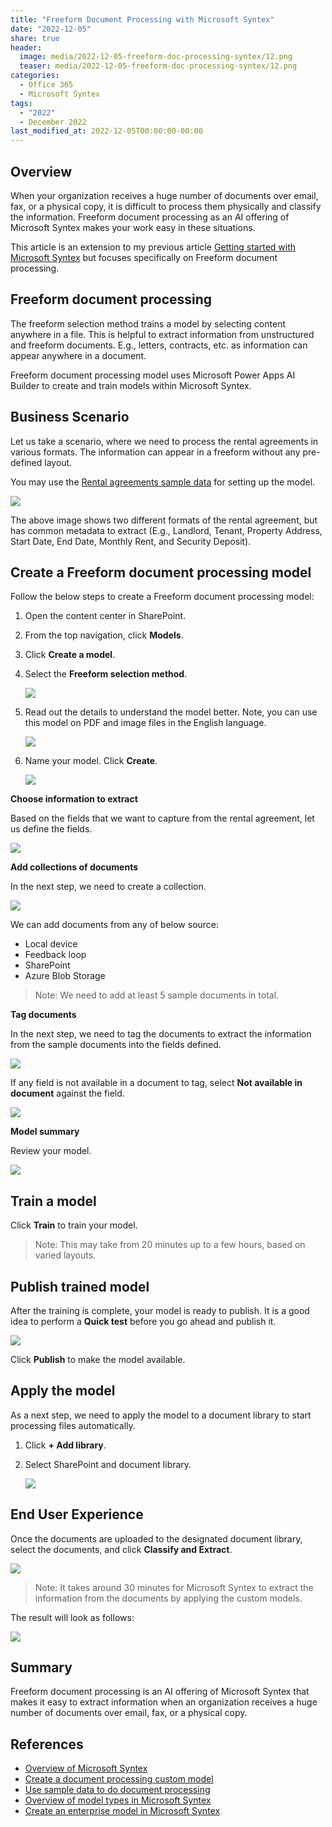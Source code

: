 ```yaml
---
title: "Freeform Document Processing with Microsoft Syntex"
date: "2022-12-05"
share: true
header:
  image: media/2022-12-05-freeform-doc-processing-syntex/12.png
  teaser: media/2022-12-05-freeform-doc-processing-syntex/12.png
categories:
  - Office 365
  - Microsoft Syntex
tags:
  - "2022"
  - December 2022
last_modified_at: 2022-12-05T00:00:00-00:00
---
```

## Overview

When your organization receives a huge number of documents over email, fax, or a physical copy, it is difficult to process them physically and classify the information. Freeform document processing as an AI offering of Microsoft Syntex makes your work easy in these situations.

This article is an extension to my previous article [Getting started with Microsoft Syntex](../2022-11-17-getting-started-microsoft-syntex) but focuses specifically on Freeform document processing.

## Freeform document processing

The freeform selection method trains a model by selecting content anywhere in a file. This is helpful to extract information from unstructured and freeform documents. E.g., letters, contracts, etc. as information can appear anywhere in a document.

Freeform document processing model uses Microsoft Power Apps AI Builder to create and train models within Microsoft Syntex.

## Business Scenario

Let us take a scenario, where we need to process the rental agreements in various formats. The information can appear in a freeform without any pre-defined layout.

You may use the [Rental agreements sample data](https://learn.microsoft.com/en-us/ai-builder/form-processing-sample-data?WT.mc_id=M365-MVP-5003693) for setting up the model.

![](/media/2022-12-05-freeform-doc-processing-syntex/01.png)

The above image shows two different formats of the rental agreement, but has common metadata to extract (E.g., Landlord, Tenant, Property Address, Start Date, End Date, Monthly Rent, and Security Deposit). 


## Create a Freeform document processing model

Follow the below steps to create a Freeform document processing model:

1. Open the content center in SharePoint.
2. From the top navigation, click **Models**.
3. Click **Create a model**.
4. Select the **Freeform selection method**.

    ![](/media/2022-12-05-freeform-doc-processing-syntex/02.png)

5. Read out the details to understand the model better. Note, you can use this model on PDF and image files in the English language.

    ![](/media/2022-12-05-freeform-doc-processing-syntex/03.png)

6. Name your model. Click **Create**.

    ![](/media/2022-12-05-freeform-doc-processing-syntex/04.png)


**Choose information to extract**

Based on the fields that we want to capture from the rental agreement, let us define the fields.

![](/media/2022-12-05-freeform-doc-processing-syntex/05.png)


**Add collections of documents**

In the next step, we need to create a collection.

![](/media/2022-12-05-freeform-doc-processing-syntex/06.png)

We can add documents from any of below source:

- Local device
- Feedback loop
- SharePoint
- Azure Blob Storage

> Note:
> We need to add at least 5 sample documents in total.


**Tag documents**

In the next step, we need to tag the documents to extract the information from the sample documents into the fields defined.

![](/media/2022-12-05-freeform-doc-processing-syntex/07.png)

If any field is not available in a document to tag, select **Not available in document** against the field.

![](/media/2022-12-05-freeform-doc-processing-syntex/08.png)


**Model summary**

Review your model.

![](/media/2022-12-05-freeform-doc-processing-syntex/09.png)


## Train a model

Click **Train** to train your model. 

> Note:
> This may take from 20 minutes up to a few hours, based on varied layouts.


## Publish trained model

After the training is complete, your model is ready to publish. It is a good idea to perform a **Quick test** before you go ahead and publish it.

![](/media/2022-12-05-freeform-doc-processing-syntex/10.png)

Click **Publish** to make the model available.


## Apply the model

As a next step, we need to apply the model to a document library to start processing files automatically.

1. Click **+ Add library**.
2. Select SharePoint and document library.

    ![](/media/2022-12-05-freeform-doc-processing-syntex/11.png)


## End User Experience

Once the documents are uploaded to the designated document library, select the documents, and click **Classify and Extract**.

![](/media/2022-12-05-freeform-doc-processing-syntex/12.png)

> Note:
> It takes around 30 minutes for Microsoft Syntex to extract the information from the documents by applying the custom models.

The result will look as follows:

![](/media/2022-12-05-freeform-doc-processing-syntex/13.png)


## Summary

Freeform document processing is an AI offering of Microsoft Syntex that makes it easy to extract information when an organization receives a huge number of documents over email, fax, or a physical copy.


## References

- [Overview of Microsoft Syntex](https://learn.microsoft.com/en-us/microsoft-365/contentunderstanding/syntex-overview?WT.mc_id=M365-MVP-5003693)
- [Create a document processing custom model](https://learn.microsoft.com/en-us/ai-builder/create-form-processing-model?WT.mc_id=M365-MVP-5003693)
- [Use sample data to do document processing](https://learn.microsoft.com/en-us/ai-builder/form-processing-sample-data?WT.mc_id=M365-MVP-5003693)
- [Overview of model types in Microsoft Syntex](https://learn.microsoft.com/en-us/microsoft-365/contentunderstanding/model-types-overview?WT.mc_id=M365-MVP-5003693)
- [Create an enterprise model in Microsoft Syntex](https://learn.microsoft.com/en-us/microsoft-365/contentunderstanding/create-syntex-model?WT.mc_id=M365-MVP-5003693)
